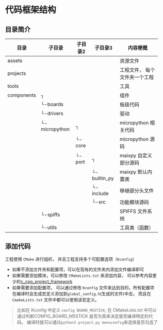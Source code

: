 代码框架结构
========



## 目录简介

| 目录 | 子目录 | 子目录2 | 子目录3 | 内容梗概 | 
| -- | -- | -- | -- | -- |
|  assets  |  |  | | 资源文件 |
|  projects  |  | | | 工程文件， 每个文件夹一个工程 | 
|  tools | | | | 工具 |
| components|┐ | | | 组件 |
|               | └-boards | | | 板级代码 |
|               | └-drivers | | | 驱动 |
|               | └-micropython |┐ | | micropython 相关代码 |
|               |                |└-core | | micropython 源码 |
|               |                |└-port|┐ | maixpy 自定义部分源码 |
|               |                |          |└-builtin_py | maixpy 默认内置类 |
|               |                |          |└-include | 移植部分头文件 |
|               |                |          |└-src | 功能模块源码 |
|               | └-spiffs | | | SPIFFS 文件系统 |
|               | └-utils | | | 工具类（函数） |




## 添加代码

工程使用 `CMake` 进行组织， 并且工程支持多个可配置选项（`Kconfig`）

* 如果不添加文件夹和配置项，可以在现有的文件夹内添加文件编译即可
* 如果需要添加模块，可以修改 `CMakeLists.txt` 来添加内容， 可以参考内容更少的[c_cpp_project_framework](https://github.com/Neutree/c_cpp_project_framework)
* 如果需要添加配置项， 可以通过修改 `Kconfig` 文件来达到目的，所有配置项在编译时会生成宏定义添加到`global_config.h`(生成的文件)中去， 而且在 `CmakeLists.txt` 文件中都可以使用该宏定义。
> 比如在 Kconfig 中定义 `config BOARD_M5STICK`, 在 CMakeLists.txt 中可以通过判断CONFIG_BOARD_M5STICK 是否为真来决定是否编译特定的代码。 编译时就可以通过`python3 project.py menuconfig`来选择是否勾选了



